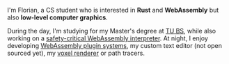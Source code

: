 I'm Florian, a CS student who is interested in **Rust** and **WebAssembly** but also **low-level computer graphics**.

During the day, I'm studying for my Master's degree at [TU BS](https://www.tu-braunschweig.de/en/), while also working on a [safety-critical WebAssembly interpreter](https://github.com/dlr-ft/wasm-interpreter).
At night, I enjoy developing [WebAssembly plugin systems](https://github.com/florianhartung/wasm-for-plugin-systems), my custom text editor (not open sourced yet), my [voxel renderer](https://github.com/florianhartung/voxel-rs) or path tracers.
